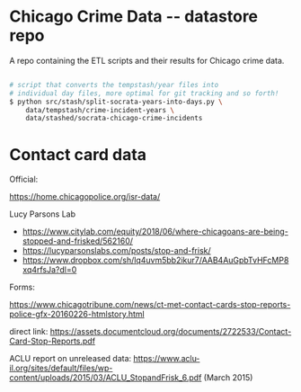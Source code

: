 # Chicago Crime Data -- datastore repo

A repo containing the ETL scripts and their results for Chicago crime data.



```sh

# script that converts the tempstash/year files into
# individual day files, more optimal for git tracking and so forth!
$ python src/stash/split-socrata-years-into-days.py \
    data/tempstash/crime-incident-years \
    data/stashed/socrata-chicago-crime-incidents
```


# Contact card data


Official:

https://home.chicagopolice.org/isr-data/

Lucy Parsons Lab

- https://www.citylab.com/equity/2018/06/where-chicagoans-are-being-stopped-and-frisked/562160/
- https://lucyparsonslabs.com/posts/stop-and-frisk/
- https://www.dropbox.com/sh/lq4uvm5bb2ikur7/AAB4AuGpbTvHFcMP8xq4rfsJa?dl=0

Forms:

https://www.chicagotribune.com/news/ct-met-contact-cards-stop-reports-police-gfx-20160226-htmlstory.html

direct link:
https://assets.documentcloud.org/documents/2722533/Contact-Card-Stop-Reports.pdf

ACLU report on unreleased data:
https://www.aclu-il.org/sites/default/files/wp-content/uploads/2015/03/ACLU_StopandFrisk_6.pdf (March 2015)
